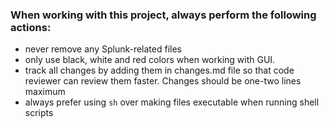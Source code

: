### When working with this project, always perform the following actions:
- never remove any Splunk-related files
- only use black, white and red colors when working with GUI. 
- track all changes by adding them in changes.md file so that code reviewer can review them faster. Changes should be one-two lines maximum
- always prefer using `sh` over making files executable when running shell scripts
